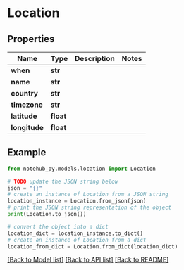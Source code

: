 # Location

## Properties

| Name          | Type      | Description | Notes |
| ------------- | --------- | ----------- | ----- |
| **when**      | **str**   |             |
| **name**      | **str**   |             |
| **country**   | **str**   |             |
| **timezone**  | **str**   |             |
| **latitude**  | **float** |             |
| **longitude** | **float** |             |

## Example

```python
from notehub_py.models.location import Location

# TODO update the JSON string below
json = "{}"
# create an instance of Location from a JSON string
location_instance = Location.from_json(json)
# print the JSON string representation of the object
print(Location.to_json())

# convert the object into a dict
location_dict = location_instance.to_dict()
# create an instance of Location from a dict
location_from_dict = Location.from_dict(location_dict)
```

[[Back to Model list]](../README.md#documentation-for-models) [[Back to API list]](../README.md#documentation-for-api-endpoints) [[Back to README]](../README.md)
